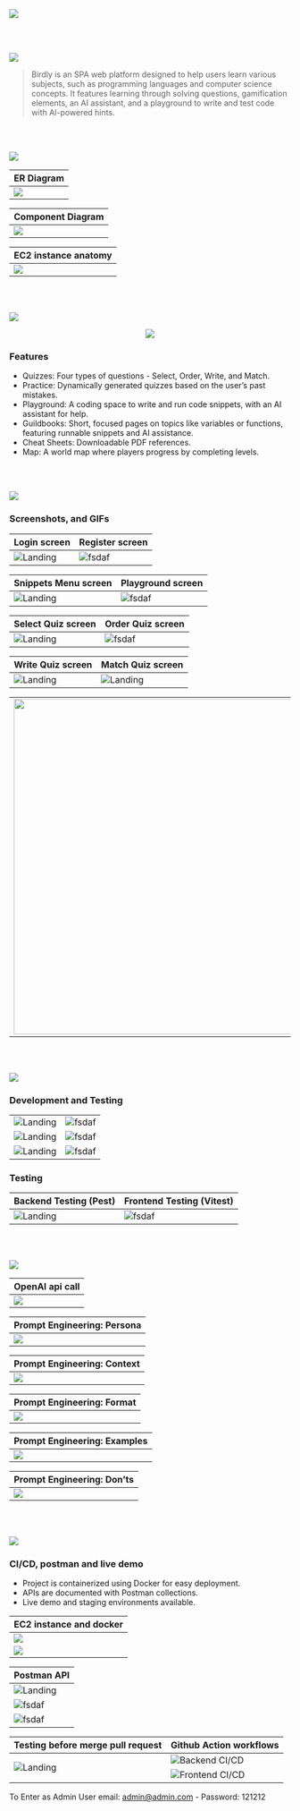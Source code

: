 <img src="./readme/title1.svg"/>

<br><br>

<!-- project overview -->
<img src="./readme/title2.svg"/>

> Birdly is an SPA web platform designed to help users learn various subjects, such as programming languages and computer science concepts.
> It features learning through solving questions, gamification elements, an AI assistant, and a playground to write and test code with AI-powered hints.

<br><br>

<!-- System Design -->
<img src="./readme/title3.svg"/>

| ER Diagram                                |
| ----------------------------------------- |
| <img src="./readme/assets/ERdiagram.png"> |

| Component Diagram                        |
| ---------------------------------------- |
| <img src="./readme/assets/comp_dia.png"> |

| EC2 instance anatomy                    |
| --------------------------------------- |
| <img src="./readme/assets/ec2_dia.png"> |

<br><br>

<!-- Project Highlights -->
<img src="./readme/title4.svg"/>
<br>
<p align="center">
  <img src="./readme/assets/highlights_.png" />
</p>

### Features

- Quizzes: Four types of questions - Select, Order, Write, and Match.
- Practice: Dynamically generated quizzes based on the user’s past mistakes.
- Playground: A coding space to write and run code snippets, with an AI assistant for help.
- Guildbooks: Short, focused pages on topics like variables or functions, featuring runnable snippets and AI assistance.
- Cheat Sheets: Downloadable PDF references.
- Map: A world map where players progress by completing levels.

<br><br>

<!-- Demo -->
<img src="./readme/title5.svg"/>

### Screenshots, and GIFs

| Login screen                                          | Register screen                                        |
| ----------------------------------------------------- | ------------------------------------------------------ |
| ![Landing](./readme/assets/login_validation_msgs.png) | ![fsdaf](./readme/assets/register_validation_msgs.png) |

| Snippets Menu screen                         | Playground screen                           |
| -------------------------------------------- | ------------------------------------------- |
| ![Landing](./readme/assets/snippet_menu.png) | ![fsdaf](./readme/assets/playground_ai.png) |

| Select Quiz screen                          | Order Quiz screen                        |
| ------------------------------------------- | ---------------------------------------- |
| ![Landing](./readme/assets/select_quiz.gif) | ![fsdaf](./readme/assets/order_quiz.gif) |

| Write Quiz screen                          | Match Quiz screen                          |
| ------------------------------------------ | ------------------------------------------ |
| ![Landing](./readme/assets/write_quiz.gif) | ![Landing](./readme/assets/match_quiz.gif) |

<table>
  <tr>
    <td><img src="./readme/assets/guildbook.gif" width="600"/></td>
  </tr>
</table>

<br><br>

<!-- Development & Testing -->
<img src="./readme/title6.svg"/>

### Development and Testing

|                                        |                                      |
| -------------------------------------- | ------------------------------------ |
| ![Landing](./readme/assets/code_1.png) | ![fsdaf](./readme/assets/code_2.png) |
| ![Landing](./readme/assets/code_3.png) | ![fsdaf](./readme/assets/code_4.png) |
| ![Landing](./readme/assets/code_5.png) | ![fsdaf](./readme/assets/code_6.png) |

### Testing

| Backend Testing (Pest)                  | Frontend Testing (Vitest)             |
| --------------------------------------- | ------------------------------------- |
| ![Landing](./readme/assets/test_be.png) | ![fsdaf](./readme/assets/test_fe.png) |

<br><br>

<!-- Ai integration -->
<img src="./readme/title7.svg"/>

| OpenAI api call                            |
| ------------------------------------------ |
| <img src="./readme/assets/openai_api.png"> |

| Prompt Engineering: Persona                    |
| ---------------------------------------------- |
| <img src="./readme/assets/prompt_persona.png"> |

| Prompt Engineering: Context                    |
| ---------------------------------------------- |
| <img src="./readme/assets/prompt_context.png"> |

| Prompt Engineering: Format                    |
| --------------------------------------------- |
| <img src="./readme/assets/prompt_format.png"> |

| Prompt Engineering: Examples                   |
| ---------------------------------------------- |
| <img src="./readme/assets/prompt_example.png"> |

| Prompt Engineering: Don'ts                   |
| -------------------------------------------- |
| <img src="./readme/assets/prompt_donts.png"> |

<br><br>

<!-- Deployment -->
<img src="./readme/title8.svg"/>

### CI/CD, postman and live demo

- Project is containerized using Docker for easy deployment.
- APIs are documented with Postman collections.
- Live demo and staging environments available.

| EC2 instance and docker                   |
| ----------------------------------------- |
| <img src="./readme/assets/ec2_login.png"> |
| <img src="./readme/assets/docker_ps.png"> |

| Postman API                               |
| ----------------------------------------- |
| ![Landing](./readme/assets/postman_1.png) |
| ![fsdaf](./readme/assets/postman_3.png)   |
| ![fsdaf](./readme/assets/postman_3.png)   |

<table>
  <thead>
    <tr>
      <th>Testing before merge pull request</th>
      <th>Github Action workflows</th>
    </tr>
  </thead>
  <tbody>
    <tr>
      <td rowspan="2"><img src="./readme/assets/pull_request.png" alt="Landing"></td>
      <td><img src="./readme/assets/cicd_be.png" alt="Backend CI/CD"></td>
    </tr>
    <tr>
      <td><img src="./readme/assets/cicd_fe.png" alt="Frontend CI/CD"></td>
    </tr>
  </tbody>
</table>

To Enter as Admin User 
email: admin@admin.com - Password: 121212

<br><br>
